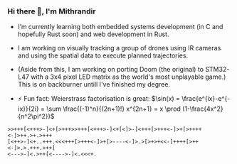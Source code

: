 ### Hi there 👋, I'm Mithrandir
- I’m currently learning both embedded systems development (in C and hopefully Rust soon) and web development in Rust.
- I am working on visually tracking a group of drones using IR cameras and using the spatial data to execute planned trajectories.
- (Aside from this, I am working on porting Doom (the original) to STM32-L47 with a 3x4 pixel LED matrix as the world's most unplayable game.) This is on backburner untill I've finished my degree.

- ⚡ Fun fact: Weierstrass factorisation is great:
$\sin(x) = \frac{e^{ix}-e^{-ix}}{2i} = \sum \frac{(-1)^n}{(2n+1)!} x^{2n+1} = x \prod (1-\frac{4x^2}{n^2\pi^2})$

```brainfuck
>>+++[<+++>-]<+[>+++>>+++[<+++>-]<+[<]>-]<+++[>+++<-]>+[>++++<-]>++.>+.>+++
[<++>-]<+..+++.<<<+++[>+++<-]>+[>----<-]>.>[>+>+<<-]++++[>++<-]>.>.+++.>++[
<--->-]<.>++[<---->-]<.<<<+.
```

<!--
**dragonracer9/dragonracer9** is a ✨ _special_ ✨ repository because its `README.md` (this file) appears on your GitHub profile.

Here are some ideas to get you started:

- 🔭 I’m currently working on ...
- 🌱 I’m currently learning ...
- 👯 I’m looking to collaborate on ...
- 🤔 I’m looking for help with ...
- 💬 Ask me about ...
- 📫 How to reach me: ...
- 😄 Pronouns: ...
- ⚡ Fun fact: ...
-->
